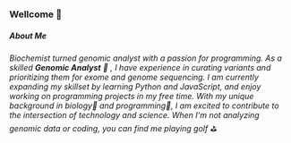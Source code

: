 ### Wellcome 👋


##### About Me
*Biochemist turned genomic analyst with a passion for programming. As a skilled **Genomic Analyst** 🧬 , I have experience in curating variants and prioritizing them for exome and genome sequencing. I am currently expanding my skillset by learning Python and JavaScript, and enjoy working on programming projects in my free time. With my unique background in biology🧫 and programming👾, I am excited to contribute to the intersection of technology and science. When I'm not analyzing genomic data or coding, you can find me playing golf* ⛳


<!--
**N1K0101/N1K0101** is a ✨ _special_ ✨ repository because its `README.md` (this file) appears on your GitHub profile.

Here are some ideas to get you started:
<img src="" alt="">

-->
